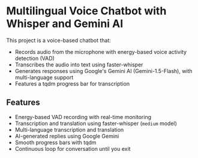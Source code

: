 # Multilingual Voice Chatbot with Whisper and Gemini AI

This project is a voice-based chatbot that:
- Records audio from the microphone with energy-based voice activity detection (VAD)
- Transcribes the audio into text using faster-whisper
- Generates responses using Google's Gemini AI (Gemini-1.5-Flash), with multi-language support
- Features a tqdm progress bar for transcription

##  Features
-  Energy-based VAD recording with real-time monitoring
-  Transcription and translation using faster-whisper (`medium` model)
-  Multi-language transcription and translation
-  AI-generated replies using Google Gemini
-  Smooth progress bars with tqdm
-  Continuous loop for conversation until you exit



